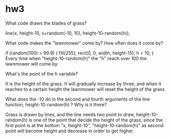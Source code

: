 # hw3

What code draws the blades of grass? 

 line(x, height-10, x+random(-10, 10), height-10-random(h));

What code makes the "lawnmower" come by? How often does it come by?

if (random(100) > 99.9) {
    fill(255);
    rect(0, 0, width, height-15);
    h = 10;
  }
  Every time when "height-10-random(h)" the "h" reach over 100 the lawnmower will come by.


What's the point of the h variable?

It is the height of the grass. It will gradually increase by three, 
and when it reaches to a certain height the lawnmower will reset the height of the grass

What does the -10 do in the second and fourth arguments of the line function, height-10-random(h) ? Why is it there?

Grass is drawn by lines, and the line needs two point to draw, 
height-10-random(h) is one of the point that decide the height of the grass,
since the first point is at the bottom "x, height-10", "height-10-random(h)" as second point will
become height and decrease in order to get higher. 
